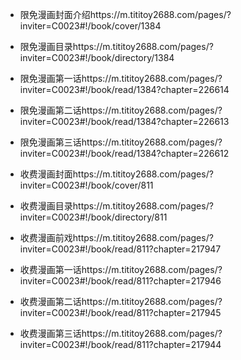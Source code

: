 - 限免漫画封面介绍https://m.tititoy2688.com/pages/?inviter=C0023#!/book/cover/1384

- 限免漫画目录https://m.tititoy2688.com/pages/?inviter=C0023#!/book/directory/1384

- 限免漫画第一话https://m.tititoy2688.com/pages/?inviter=C0023#!/book/read/1384?chapter=226614

- 限免漫画第二话https://m.tititoy2688.com/pages/?inviter=C0023#!/book/read/1384?chapter=226613

- 限免漫画第三话https://m.tititoy2688.com/pages/?inviter=C0023#!/book/read/1384?chapter=226612

- 收费漫画封面https://m.tititoy2688.com/pages/?inviter=C0023#!/book/cover/811

- 收费漫画目录https://m.tititoy2688.com/pages/?inviter=C0023#!/book/directory/811

- 收费漫画前戏https://m.tititoy2688.com/pages/?inviter=C0023#!/book/read/811?chapter=217947

- 收费漫画第一话https://m.tititoy2688.com/pages/?inviter=C0023#!/book/read/811?chapter=217946

- 收费漫画第二话https://m.tititoy2688.com/pages/?inviter=C0023#!/book/read/811?chapter=217945

- 收费漫画第三话https://m.tititoy2688.com/pages/?inviter=C0023#!/book/read/811?chapter=217944